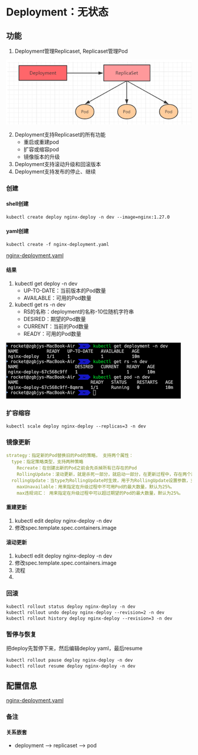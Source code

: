 # Deployment：无状态

## 功能
1. Deployment管理Replicaset, Replicaset管理Pod

![deployment structure](../asset/资源调度/deployment/deployment_structure.png)

2. Deployment支持Replicaset的所有功能
   - 重启或重建pod
   - 扩容或缩容pod
   - 镜像版本的升级
3. Deployment支持滚动升级和回滚版本
4. Deployment支持发布的停止、继续

### 创建

#### shell创建

```shell
kubectl create deploy nginx-deploy -n dev --image=nginx:1.27.0
```

#### yaml创建

```shell
kubectl create -f nginx-deployment.yaml
```

[nginx-deployment.yaml](../yaml/深度调度/deployment/nginx-deployment.yaml)

#### 结果

1. kubectl get deploy -n dev
   - UP-TO-DATE：当前版本的Pod数量
   - AVAILABLE：可用的Pod数量
2. kubectl get rs -n dev
   - RS的名称：deployment的名称-10位随机字符串
   - DESIRED：期望的Pod数量
   - CURRENT：当前的Pod数量
   - READY：可用的Pod数量

![create_deployment](../asset/资源调度/deployment/create_deployment.png)


### 扩容缩容

```shell
kubectl scale deploy nginx-deploy --replicas=3 -n dev
```

### 镜像更新
```yaml
strategy：指定新的Pod替换旧的Pod的策略， 支持两个属性：
  type：指定策略类型，支持两种策略
    Recreate：在创建出新的Pod之前会先杀掉所有已存在的Pod
    RollingUpdate：滚动更新，就是杀死一部分，就启动一部分，在更新过程中，存在两个版本Pod
  rollingUpdate：当type为RollingUpdate时生效，用于为RollingUpdate设置参数，支持两个属性：
    maxUnavailable：用来指定在升级过程中不可用Pod的最大数量，默认为25%。
    max违规词汇： 用来指定在升级过程中可以超过期望的Pod的最大数量，默认为25%。
```

#### 重建更新
1. kubectl edit deploy nginx-deploy -n dev
2. 修改spec.template.spec.containers.image


#### 滚动更新
1. kubectl edit deploy nginx-deploy -n dev
2. 修改spec.template.spec.containers.image
3. 流程
4. 


### 回滚
```shell
kubectl rollout status deploy nginx-deploy -n dev
kubectl rollout undo deploy nginx-deploy --revision=2 -n dev
kubectl rollout history deploy nginx-deploy --revision=3 -n dev
```



### 暂停与恢复
把deploy先暂停下来，然后编辑deploy yaml，最后resume
```shell
kubectl rollout pause deploy nginx-deploy -n dev
kubectl rollout resume deploy nginx-deploy -n dev
```




## 配置信息

[nginx-deployment.yaml](./kubernetes_learning/yaml/深度调度/deployment/nginx-deployment.yaml)

### 备注

#### 关系嵌套

- deployment --> replicaset --> pod

